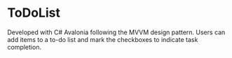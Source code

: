 # ToDoList
Developed with C# Avalonia following the MVVM design pattern. Users can add items to a to-do list and mark the checkboxes to indicate task completion.
